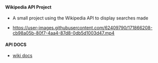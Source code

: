#### Wikipedia API Project
 
- A small project using the Wikipedia API to display searches made

- https://user-images.githubusercontent.com/62409790/171866208-cb98a05b-80f7-4aa4-87d8-0db5d1003d47.mp4



#### API DOCS

- [wiki docs](https://www.mediawiki.org/wiki/API:Main_page)
